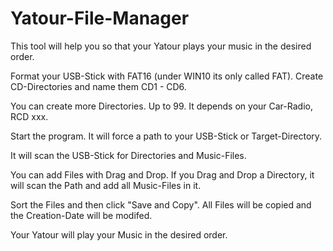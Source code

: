 # Yatour-File-Manager
This tool will help you so that your Yatour plays your music in the desired order.

Format your USB-Stick with FAT16 (under WIN10 its only called FAT).
Create CD-Directories and name them CD1 - CD6.

You can create more Directories. Up to 99. It depends on your Car-Radio, RCD xxx.

Start the program. It will force a path to your USB-Stick or Target-Directory.

It will scan the USB-Stick for Directories and Music-Files.

You can add Files with Drag and Drop.
If you Drag and Drop a Directory, it will scan the Path and add all Music-Files in it.

Sort the Files and then click "Save and Copy".
All Files will be copied and the Creation-Date will be modifed.

Your Yatour will play your Music in the desired order.
